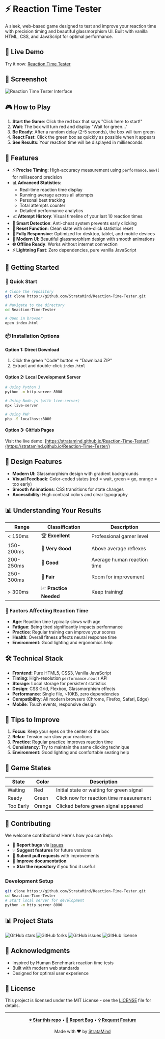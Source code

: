 # ⚡ Reaction Time Tester

A sleek, web-based game designed to test and improve your reaction time with precision timing and beautiful glassmorphism UI. Built with vanilla HTML, CSS, and JavaScript for optimal performance.

## 🌟 Live Demo

Try it now: [Reaction Time Tester](https://stratamind.github.io/Reaction-Time-Tester/)

## 📸 Screenshot

![Reaction Time Tester Interface](screenshot.png)

## 🎮 How to Play

1. **Start the Game**: Click the red box that says "Click here to start!"
2. **Wait**: The box will turn red and display "Wait for green..."
3. **Be Ready**: After a random delay (2-5 seconds), the box will turn green
4. **React Fast**: Click the green box as quickly as possible when it appears
5. **See Results**: Your reaction time will be displayed in milliseconds

## 🚀 Features

- **⚡ Precise Timing**: High-accuracy measurement using `performance.now()` for millisecond precision
- **📊 Advanced Statistics**:
  - Real-time reaction time display
  - Running average across all attempts
  - Personal best tracking
  - Total attempts counter
  - Detailed performance analytics
- **📈 Attempt History**: Visual timeline of your last 10 reaction times
- **🚫 Smart Detection**: Anti-cheat system prevents early clicking
- **🔄 Reset Function**: Clean slate with one-click statistics reset
- **📱 Fully Responsive**: Optimized for desktop, tablet, and mobile devices
- **🎨 Modern UI**: Beautiful glassmorphism design with smooth animations
- **🌐 Offline Ready**: Works without internet connection
- **⚡ Lightning Fast**: Zero dependencies, pure vanilla JavaScript

## 🎯 Getting Started

### 🚀 Quick Start
```bash
# Clone the repository
git clone https://github.com/StrataMind/Reaction-Time-Tester.git

# Navigate to the directory
cd Reaction-Time-Tester

# Open in browser
open index.html
```

### 📦 Installation Options

#### Option 1: Direct Download
1. Click the green "Code" button → "Download ZIP"
2. Extract and double-click `index.html`

#### Option 2: Local Development Server
```bash
# Using Python 3
python -m http.server 8000

# Using Node.js (with live-server)
npx live-server

# Using PHP
php -S localhost:8000
```

#### Option 3: GitHub Pages
Visit the live demo: [https://stratamind.github.io/Reaction-Time-Tester/](https://stratamind.github.io/Reaction-Time-Tester/)

## 🎨 Design Features

- **Modern UI**: Glassmorphism design with gradient backgrounds
- **Visual Feedback**: Color-coded states (red = wait, green = go, orange = too early)
- **Smooth Animations**: CSS transitions for state changes
- **Accessibility**: High contrast colors and clear typography

## 📊 Understanding Your Results

| Range | Classification | Description |
|-------|----------------|-------------|
| < 150ms | 🏆 **Excellent** | Professional gamer level |
| 150-200ms | 🥇 **Very Good** | Above average reflexes |
| 200-250ms | 🥈 **Good** | Average human reaction time |
| 250-300ms | 🥉 **Fair** | Room for improvement |
| > 300ms | 📈 **Practice Needed** | Keep training! |

### 🧠 Factors Affecting Reaction Time
- **Age**: Reaction time typically slows with age
- **Fatigue**: Being tired significantly impacts performance
- **Practice**: Regular training can improve your scores
- **Health**: Overall fitness affects neural response time
- **Environment**: Good lighting and ergonomics help

## 🛠️ Technical Stack

- **Frontend**: Pure HTML5, CSS3, Vanilla JavaScript
- **Timing**: High-resolution `performance.now()` API
- **Storage**: Local storage for persistent statistics
- **Design**: CSS Grid, Flexbox, Glassmorphism effects
- **Performance**: Single file, ~10KB, zero dependencies
- **Compatibility**: All modern browsers (Chrome, Firefox, Safari, Edge)
- **Mobile**: Touch events, responsive design

## 🎯 Tips to Improve

1. **Focus**: Keep your eyes on the center of the box
2. **Relax**: Tension can slow your reactions
3. **Practice**: Regular practice improves reaction time
4. **Consistency**: Try to maintain the same clicking technique
5. **Environment**: Good lighting and comfortable seating help

## 📝 Game States

| State | Color | Description |
|-------|-------|-------------|
| Waiting | Red | Initial state or waiting for green signal |
| Ready | Green | Click now for reaction time measurement |
| Too Early | Orange | Clicked before green signal appeared |

## 🤝 Contributing

We welcome contributions! Here's how you can help:

- 🐛 **Report bugs** via [Issues](https://github.com/StrataMind/Reaction-Time-Tester/issues)
- 💡 **Suggest features** for future versions
- 🔧 **Submit pull requests** with improvements
- 📖 **Improve documentation**
- ⭐ **Star the repository** if you find it useful

### Development Setup
```bash
git clone https://github.com/StrataMind/Reaction-Time-Tester.git
cd Reaction-Time-Tester
# Start local server for development
python -m http.server 8000
```

## 📊 Project Stats

![GitHub stars](https://img.shields.io/github/stars/StrataMind/Reaction-Time-Tester?style=social)
![GitHub forks](https://img.shields.io/github/forks/StrataMind/Reaction-Time-Tester?style=social)
![GitHub issues](https://img.shields.io/github/issues/StrataMind/Reaction-Time-Tester)
![GitHub license](https://img.shields.io/github/license/StrataMind/Reaction-Time-Tester)

## 🌟 Acknowledgments

- Inspired by Human Benchmark reaction time tests
- Built with modern web standards
- Designed for optimal user experience

## 📄 License

This project is licensed under the MIT License - see the [LICENSE](LICENSE) file for details.

---

<div align="center">

**[⭐ Star this repo](https://github.com/StrataMind/Reaction-Time-Tester)** • **[🐛 Report Bug](https://github.com/StrataMind/Reaction-Time-Tester/issues)** • **[💡 Request Feature](https://github.com/StrataMind/Reaction-Time-Tester/issues)**

Made with ❤️ by [StrataMind](https://github.com/StrataMind)

</div>
